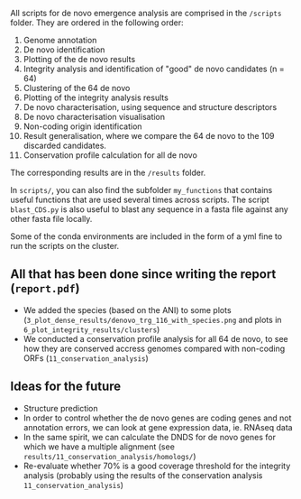 All scripts for de novo emergence analysis are comprised in the `/scripts` folder. They are ordered in the following order:
1. Genome annotation
2. De novo identification
3. Plotting of the de novo results
4. Integrity analysis and identification of "good" de novo candidates (n = 64)
5. Clustering of the 64 de novo
6. Plotting of the integrity analysis results
7. De novo characterisation, using sequence and structure descriptors
8. De novo characterisation visualisation
9. Non-coding origin identification
10. Result generalisation, where we compare the 64 de novo to the 109 discarded candidates.
11. Conservation profile calculation for all de novo


The corresponding results are in the `/results` folder.

In `scripts/`, you can also find the subfolder `my_functions` that contains useful functions that are used several times across scripts. The script `blast_CDS.py` is also useful to blast any sequence in a fasta file against any other fasta file locally.

Some of the conda environments are included in the form of a yml fine to run the scripts on the cluster.


## All that has been done since writing the report (`report.pdf`)
- We added the species (based on the ANI) to some plots (`3_plot_dense_results/denovo_trg_116_with_species.png` and plots in `6_plot_integrity_results/clusters`)
- We conducted a conservation profile analysis for all 64 de novo, to see how they are conserved accress genomes compared with non-coding ORFs (`11_conservation_analysis`)


## Ideas for the future
- Structure prediction
- In order to control whether the de novo genes are coding genes and not annotation errors, we can look at gene expression data, ie. RNAseq data
- In the same spirit, we can calculate the DNDS for de novo genes for which we have a multiple alignment (see `results/11_conservation_analysis/homologs/`)
- Re-evaluate whether 70% is a good coverage threshold for the integrity analysis (probably using the results of the conservation analysis `11_conservation_analysis`)
